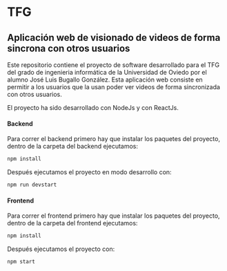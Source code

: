 # TFG
## Aplicación web de visionado de videos de forma sincrona con otros usuarios


Este repositorio contiene el proyecto de software desarrollado para el TFG del grado de ingenieria informática de la Universidad de Oviedo por el alumno José Luis Bugallo González. Esta aplicación web consiste en permitir a los usuarios que la usan poder ver videos de forma sincronizada con otros usuarios.

El proyecto ha sido desarrollado con NodeJs y con ReactJs.

#### Backend
Para correr el backend primero hay que instalar los paquetes del proyecto, dentro de la carpeta del backend ejecutamos:
```sh
npm install
```
Después ejecutamos el proyecto en modo desarrollo con:
```sh
npm run devstart
```
#### Frontend
Para correr el frontend primero hay que instalar los paquetes del proyecto, dentro de la carpeta del frontend ejecutamos:
```sh
npm install
```
Después ejecutamos el proyecto con:
```sh
npm start
```

